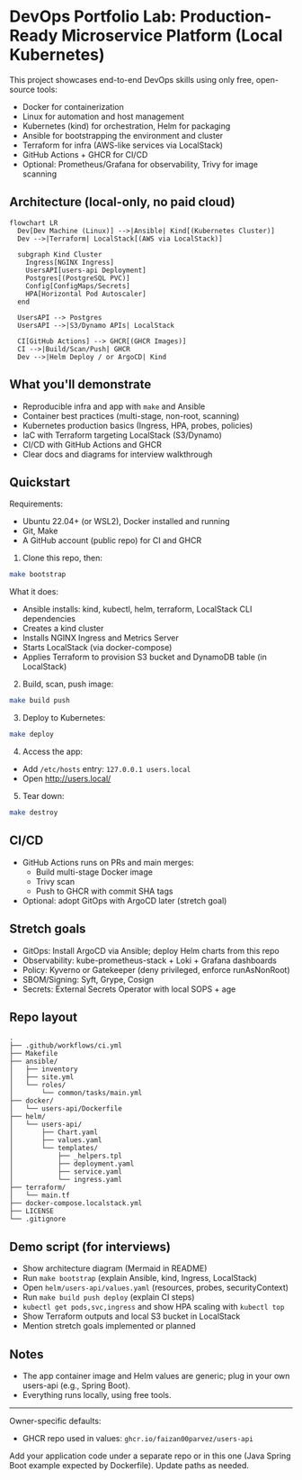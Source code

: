 # DevOps Portfolio Lab: Production-Ready Microservice Platform (Local Kubernetes)

This project showcases end-to-end DevOps skills using only free, open-source tools:
- Docker for containerization
- Linux for automation and host management
- Kubernetes (kind) for orchestration, Helm for packaging
- Ansible for bootstrapping the environment and cluster
- Terraform for infra (AWS-like services via LocalStack)
- GitHub Actions + GHCR for CI/CD
- Optional: Prometheus/Grafana for observability, Trivy for image scanning

## Architecture (local-only, no paid cloud)
```mermaid
flowchart LR
  Dev[Dev Machine (Linux)] -->|Ansible| Kind[(Kubernetes Cluster)]
  Dev -->|Terraform| LocalStack[(AWS via LocalStack)]

  subgraph Kind Cluster
    Ingress[NGINX Ingress]
    UsersAPI[users-api Deployment]
    Postgres[(PostgreSQL PVC)]
    Config[ConfigMaps/Secrets]
    HPA[Horizontal Pod Autoscaler]
  end

  UsersAPI --> Postgres
  UsersAPI -->|S3/Dynamo APIs| LocalStack

  CI[GitHub Actions] --> GHCR[(GHCR Images)]
  CI -->|Build/Scan/Push| GHCR
  Dev -->|Helm Deploy / or ArgoCD| Kind
```

## What you'll demonstrate
- Reproducible infra and app with `make` and Ansible
- Container best practices (multi-stage, non-root, scanning)
- Kubernetes production basics (Ingress, HPA, probes, policies)
- IaC with Terraform targeting LocalStack (S3/Dynamo)
- CI/CD with GitHub Actions and GHCR
- Clear docs and diagrams for interview walkthrough

## Quickstart
Requirements:
- Ubuntu 22.04+ (or WSL2), Docker installed and running
- Git, Make
- A GitHub account (public repo) for CI and GHCR

1) Clone this repo, then:
```bash
make bootstrap
```
What it does:
- Ansible installs: kind, kubectl, helm, terraform, LocalStack CLI dependencies
- Creates a kind cluster
- Installs NGINX Ingress and Metrics Server
- Starts LocalStack (via docker-compose)
- Applies Terraform to provision S3 bucket and DynamoDB table (in LocalStack)

2) Build, scan, push image:
```bash
make build push
```

3) Deploy to Kubernetes:
```bash
make deploy
```

4) Access the app:
- Add `/etc/hosts` entry: `127.0.0.1 users.local`
- Open http://users.local/

5) Tear down:
```bash
make destroy
```

## CI/CD
- GitHub Actions runs on PRs and main merges:
  - Build multi-stage Docker image
  - Trivy scan
  - Push to GHCR with commit SHA tags
- Optional: adopt GitOps with ArgoCD later (stretch goal)

## Stretch goals
- GitOps: Install ArgoCD via Ansible; deploy Helm charts from this repo
- Observability: kube-prometheus-stack + Loki + Grafana dashboards
- Policy: Kyverno or Gatekeeper (deny privileged, enforce runAsNonRoot)
- SBOM/Signing: Syft, Grype, Cosign
- Secrets: External Secrets Operator with local SOPS + age

## Repo layout
```
.
├── .github/workflows/ci.yml
├── Makefile
├── ansible/
│   ├── inventory
│   ├── site.yml
│   └── roles/
│       └── common/tasks/main.yml
├── docker/
│   └── users-api/Dockerfile
├── helm/
│   └── users-api/
│       ├── Chart.yaml
│       ├── values.yaml
│       └── templates/
│           ├── _helpers.tpl
│           ├── deployment.yaml
│           ├── service.yaml
│           └── ingress.yaml
├── terraform/
│   └── main.tf
├── docker-compose.localstack.yml
├── LICENSE
└── .gitignore
```

## Demo script (for interviews)
- Show architecture diagram (Mermaid in README)
- Run `make bootstrap` (explain Ansible, kind, Ingress, LocalStack)
- Open `helm/users-api/values.yaml` (resources, probes, securityContext)
- Run `make build push deploy` (explain CI steps)
- `kubectl get pods,svc,ingress` and show HPA scaling with `kubectl top`
- Show Terraform outputs and local S3 bucket in LocalStack
- Mention stretch goals implemented or planned

## Notes
- The app container image and Helm values are generic; plug in your own users-api (e.g., Spring Boot).
- Everything runs locally, using free tools.

---

Owner-specific defaults:
- GHCR repo used in values: `ghcr.io/faizan00parvez/users-api`

Add your application code under a separate repo or in this one (Java Spring Boot example expected by Dockerfile). Update paths as needed.
